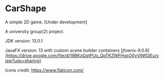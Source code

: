 # CarShape
A simple 2D game. [Under development]

A university group(2) project.

JDK version: 13.0.1 

JavaFX version: 13 with custom scene builder containers [jfoenix-9.0.8] {https://drive.google.com/file/d/19BKzQgtPUo_QpTKZWFHgsO0yVlNfGlEu/view?usp=sharing}

Icons credit: https://www.flaticon.com/
